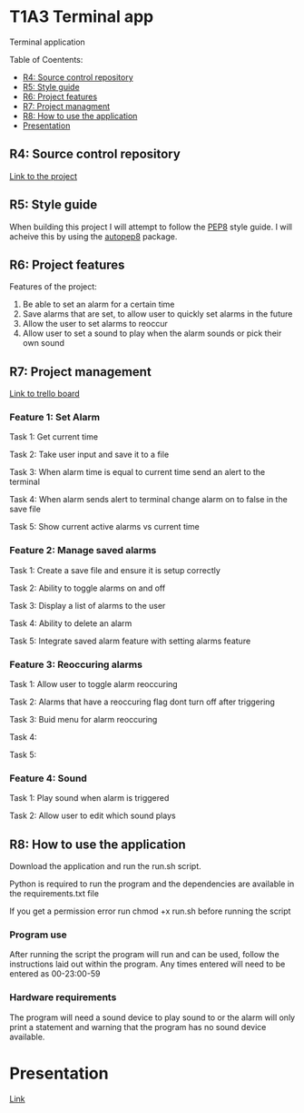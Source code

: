 # T1A3 Terminal app
Terminal application

Table of Coentents:

- [R4: Source control repository](#r4-source-control-repository)
- [R5: Style guide](#r5-style-guide)
- [R6: Project features](#r6-project-features)
- [R7: Project managment](#r7-project-management)
- [R8: How to use the application](#r8-how-to-use-the-application)
- [Presentation](#presentation)



## R4: Source control repository
[Link to the project](https://github.com/zacbs/ZachariahBunkum-Shields_T1A3)
## R5: Style guide
When building this project I will attempt to follow the [PEP8](https://peps.python.org/pep-0008/) style guide. I will acheive this by using the [autopep8](https://pypi.org/project/autopep8/) package.
## R6: Project features
Features of the project:
1. Be able to set an alarm for a certain time
2. Save alarms that are set, to allow user to quickly set alarms in the future
3. Allow the user to set alarms to reoccur
4. Allow user to set a sound to play when the alarm sounds or pick their own sound
## R7: Project management
[Link to trello board](https://trello.com/invite/b/zl1x8zTX/ATTI3c74f83553dd8ff3e5dd1870716d6ed3A9496EF0/application)

### Feature 1: Set Alarm
Task 1: Get current time

Task 2: Take user input and save it to a file

Task 3: When alarm time is equal to current time send an alert to the terminal

Task 4: When alarm sends alert to terminal change alarm on to false in the save file

Task 5: Show current active alarms vs current time

### Feature 2: Manage saved alarms
Task 1: Create a save file and ensure it is setup correctly

Task 2: Ability to toggle alarms on and off

Task 3: Display a list of alarms to the user

Task 4: Ability to delete an alarm

Task 5: Integrate saved alarm feature with setting alarms feature

### Feature 3: Reoccuring alarms

Task 1: Allow user to toggle alarm reoccuring

Task 2: Alarms that have a reoccuring flag dont turn off after triggering

Task 3: Buid menu for alarm reoccuring

Task 4: 

Task 5: 

### Feature 4: Sound

Task 1: Play sound when alarm is triggered

Task 2: Allow user to edit which sound plays


## R8: How to use the application

Download the application and run the run.sh script. 

Python is required to run the program and the dependencies are available in the requirements.txt file

If you get a permission error run chmod +x run.sh before running the script

### Program use
After running the script the program will run and can be used, follow the instructions laid out within the program. Any times entered will need to be entered as 00-23:00-59
### Hardware requirements
The program will need a sound device to play sound to or the alarm will only print a statement and warning that the program has no sound device available.

# Presentation
[Link](https://www.youtube.com/watch?v=9i9z8m2RWgI)
